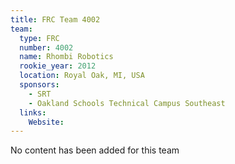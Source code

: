 ```yaml
---
title: FRC Team 4002
team:
  type: FRC
  number: 4002
  name: Rhombi Robotics
  rookie_year: 2012
  location: Royal Oak, MI, USA
  sponsors:
    - SRT
    - Oakland Schools Technical Campus Southeast
  links:
    Website: 
---
```

No content has been added for this team